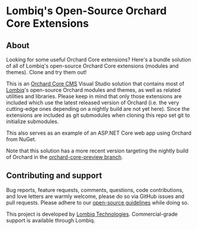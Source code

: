 # Lombiq's Open-Source Orchard Core Extensions



## About

Looking for some useful Orchard Core extensions? Here's a bundle solution of all of Lombiq's open-source Orchard Core extensions (modules and themes). Clone and try them out!

This is an [Orchard Core CMS](https://www.orchardcore.net/) Visual Studio solution that contains most of [Lombiq](https://lombiq.com)'s open-source Orchard modules and themes, as well as related utilities and libraries. Please keep in mind that only those extensions are included which use the latest released version of Orchard (i.e. the very cutting-edge ones depending on a nightly build are not yet here). Since the extensions are included as git submodules when cloning this repo set git to initialize submodules.

This also serves as an example of an ASP.NET Core web app using Orchard from NuGet.

 Note that this solution has a more recent version targeting the nightly build of Orchard in the [orchard-core-preview branch](https://github.com/Lombiq/Open-Source-Orchard-Core-Extensions/tree/orchard-core-preview).


## Contributing and support

Bug reports, feature requests, comments, questions, code contributions, and love letters are warmly welcome, please do so via GitHub issues and pull requests. Please adhere to our [open-source guidelines](https://lombiq.com/open-source-guidelines) while doing so.

This project is developed by [Lombiq Technologies](https://lombiq.com/). Commercial-grade support is available through Lombiq.